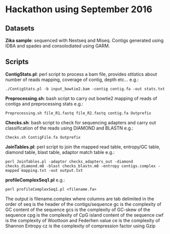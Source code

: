 # Hackathon using September 2016

## Datasets
**Zika sample**: sequenced with Nextseq and Miseq. Contigs generated using IDBA and spades and 
consolodiated using GARM. 



## Scripts
**ContigStats.pl**: perl script to process a bam file, provides sttistics about number 
of reads mapping, coverage of contig, depth etc...
e.g.: 
```
./ContigStats.pl -b input_bowtie2.bam -contig contig.fa -out stats.txt
```

**Preprocessing.sh**: bash script to carry out bowtie2 mapping of reads of contigs and 
preprocessing stats
e.g.:
```
Preprocessing.sh file_R1.fastq file_R2.fastq contig.fa Outprefix
```
**Checks.sh**: bash script to check for sequencing adapters and carry out classification of the reads using DIAMOND and BLASTN 
e.g.:
```
Checks.sh ContigFile.fa Outprefix
```

**JoinTables.pl**: perl script to join the mapped read table, entropy/GC table, 
diamond table, blast table, adaptor match table
e.g.:
```
perl JoinTables.pl -adaptor checks_adapters_out -diamond checks_diamond.m8 -blast checks_blastn.m8 -entropy contigs.complex -mapped mapping.txt -out output.txt
```

**profileComplexSeq1.pl**
e.g.:
```
perl profileComplexSeq1.pl <filename.fa>
```
The output is filename.complex where columns are tab delimited in the order of 
seq is the header of the contigs/sequence
gc is the complexity of GC content of the sequence
gcs is the complexity of GC-skew of the sequence
cpg is the complexity of CpG island content of the sequence
cwf is the complexity of Woottoon and Federhen value
ce is the complexity of Shannon Entropy
cz is the complexity of compression factor using Gzip


